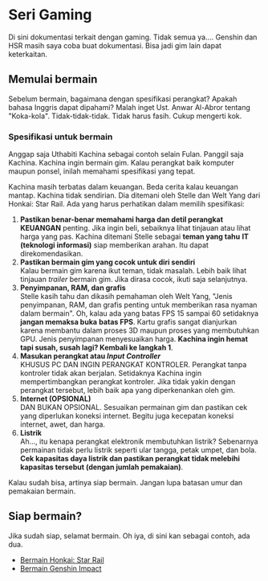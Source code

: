 # Seri Gaming
Di sini dokumentasi terkait dengan gaming. Tidak semua ya.... Genshin
dan HSR masih saya coba buat dokumentasi. Bisa jadi gim lain dapat
keterkaitan.

## Memulai bermain
Sebelum bermain, bagaimana dengan spesifikasi perangkat? Apakah bahasa
Inggris dapat dipahami? Malah inget Ust. Anwar Al-Abror tentang
"Koka-kola". Tidak-tidak-tidak. Tidak harus fasih. Cukup mengerti kok.

### Spesifikasi untuk bermain
Anggap saja Uthabiti Kachina sebagai contoh selain Fulan. Panggil saja
Kachina. Kachina ingin bermain gim. Kalau perangkat baik komputer maupun
ponsel, inilah memahami spesifikasi yang tepat.

Kachina masih terbatas dalam keuangan. Beda cerita kalau keuangan mantap.
Kachina tidak sendirian. Dia ditemani oleh Stelle dan Welt Yang dari Honkai:
Star Rail. Ada yang harus perhatikan dalam memilih spesifikasi:

1. **Pastikan benar-benar memahami harga dan detil perangkat**<br/>
**KEUANGAN** penting. Jika ingin beli, sebaiknya lihat tinjauan atau
lihat harga yang pas. Kachina ditemani Stelle sebagai **teman yang tahu**
**IT (teknologi informasi)** siap memberikan arahan. Itu dapat
direkomendasikan.
2. **Pastikan bermain gim yang cocok untuk diri sendiri**<br/>
Kalau bermain gim karena ikut teman, tidak masalah. Lebih baik lihat
tinjauan _trailer_ bermain gim. Jika dirasa cocok, ikuti saja selanjutnya.
3. **Penyimpanan, RAM, dan grafis**<br/>
Stelle kasih tahu dan dikasih pemahaman oleh Welt Yang, "Jenis penyimpanan,
RAM, dan grafis penting untuk memberikan rasa nyaman dalam bermain". Oh,
kalau ada yang batas FPS 15 sampai 60 setidaknya **jangan memaksa buka**
**batas FPS**. Kartu grafis sangat dianjurkan karena membantu dalam proses
3D maupun proses yang membutuhkan GPU. Jenis penyimpanan menyesuaikan harga.
**Kachina ingin hemat tapi susah, susah lagi? Kembali ke langkah 1**.
4. **Masukan perangkat atau _Input Controller_**<br/>
KHUSUS PC DAN INGIN PERANGKAT KONTROLER. Perangkat tanpa kontroler tidak akan
berjalan. Setidaknya Kachina ingin mempertimbangkan perangkat kontroler.
Jika tidak yakin dengan perangkat tersebut, lebih baik apa yang diperkenankan
oleh gim.
5. **Internet (OPSIONAL)**<br/>
DAN BUKAN OPSIONAL. Sesuaikan permainan gim dan pastikan cek yang diperlukan
koneksi internet. Begitu juga kecepatan koneksi internet, awet, dan harga.
6. **Listrik**<br/>
Ah..., itu kenapa perangkat elektronik membutuhkan listrik? Sebenarnya
permainan tidak perlu listrik seperti ular tangga, petak umpet, dan bola.
**Cek kapasitas daya listrik dan pastikan perangkat tidak melebihi**
**kapasitas tersebut (dengan jumlah pemakaian)**.

Kalau sudah bisa, artinya siap bermain. Jangan lupa batasan umur dan
pemakaian bermain.

## Siap bermain?
Jika sudah siap, selamat bermain. Oh iya, di sini kan sebagai contoh, ada dua.

- [Bermain Honkai: Star Rail](Bermain-Honkai-Star-Rail)
- [Bermain Genshin Impact](Bermain-Genshin-Impact)